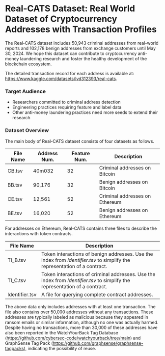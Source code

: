 # Real-CATS Dataset:  Real World Dataset of Cryptocurrency Addresses with Transaction Profiles

The Real-CATS dataset includes 50,943 criminal addresses from real-world reports and 102,178 benign addresses from exchange customers until May 30, 2024. We hope this dataset can contribute to cryptocurrency anti-money laundering research and foster the healthy development of the blockchain ecosystem. 

The detailed transaction record for each address is available at: https://www.kaggle.com/datasets/lvd312393/real-cats. 


### Target Audience

- Researchers committed to criminal address detection
- Engineering practices requiring feature and label data
- Other anti-money laundering practices need more seeds to extend their research

### Dataset Overview

The main body of Real-CATS dataset consists of four datasets as follows.

| File Name | Address Num. | Feature Num. | Description                    |
| --------- | ------------ | ------------ | ------------------------------ |
| CB.tsv    | 40m032       | 32           | Criminal addresses on Bitcoin  |
| BB.tsv    | 90,176       | 32           | Benign addresses on Bitcoin    |
| CE.tsv    | 12,561       | 52           | Criminal addresses on Ethereum |
| BE.tsv    | 16,020       | 52           | Benign addresses on Ethereum   |

For addresses on Ethereum, Real-CATS contains three files to describe the interactions with token contracts.

| File Name      | Description                                                  |
| -------------- | ------------------------------------------------------------ |
| TI_B.tsv       | Token interactions of benign addresses. Use the index from *Identifier.tsv* to simplify the representation of a contract. |
| TI_C.tsv       | Token interactions of criminal addresses. Use the index from *Identifier.tsv* to simplify the representation of a contract. |
| Identifier.tsv | A file for querying complete contract addresses.             |

The above data only includes addresses with at least one transaction. The file also contains over 50,000 addresses without any transactions. These addresses are typically labeled as malicious because they appeared in ransom emails or similar information, although no one was actually harmed. Despite having no transactions, more than 30,000 of these addresses have also been reported in the WatchYourBack Tag Database (https://github.com/cybersec-code/watchyourback/tree/main) and GraphSense Tag Pack (https://github.com/graphsense/graphsense-tagpacks), indicating the possibility of reuse.
